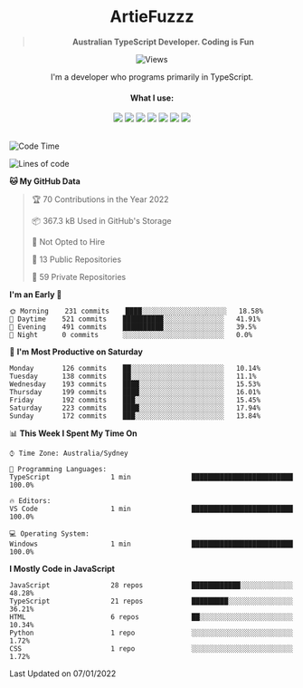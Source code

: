 <div align='center'>
  <h1>ArtieFuzzz</h1>
  <!--- Kinda a mix between auguwu and TMUniversal's README.md pages --->
  <!-- Have a good day after you read this :^) -->
  
  <blockquote><strong>Australian TypeScript Developer. Coding is Fun</strong></blockquote>
  
  ![Views](https://komarev.com/ghpvc/?username=ArtieFuzzz&style=flat-square)

</div>
  <div align='center'>
    I'm a developer who programs primarily in TypeScript.
  <br>

#### What I use:

<img src="https://img.shields.io/badge/node.js%20-%2343853D.svg?&style=for-the-badge&logo=node.js&logoColor=white"/> 
<img src="https://img.shields.io/badge/typescript-%230078D6.svg?&style=for-the-badge&logo=typescript&logoColor=white"/>
<img src="https://img.shields.io/badge/Powershell%20-%235391FE.svg?&style=for-the-badge&logo=powershell&logoColor=white"/>
<img src="https://img.shields.io/badge/Bash%20-3D3D3D.svg?&style=for-the-badge&logo=powershell&logoColor=white"/>
<img src="https://img.shields.io/badge/Deno%20-3D3D3D.svg?&style=for-the-badge&logo=deno&logoColor=white"/>
<img src="https://img.shields.io/badge/docker%20-%230db7ed.svg?&style=for-the-badge&logo=docker&logoColor=white"/> 
<img src="https://img.shields.io/badge/Windows 10%20-%230078D6.svg?&style=for-the-badge&logo=Windows&logoColor=white"/> 
</div>

<br>

<!--START_SECTION:waka-->
![Code Time](http://img.shields.io/badge/Code%20Time-49%20mins-blue)

![Lines of code](https://img.shields.io/badge/From%20Hello%20World%20I%27ve%20Written-550%20Thousand%20lines%20of%20code-blue)

**🐱 My GitHub Data** 

> 🏆 70 Contributions in the Year 2022
 > 
> 📦 367.3 kB Used in GitHub's Storage 
 > 
> 🚫 Not Opted to Hire
 > 
> 📜 13 Public Repositories 
 > 
> 🔑 59 Private Repositories  
 > 
**I'm an Early 🐤** 

```text
🌞 Morning    231 commits    ████░░░░░░░░░░░░░░░░░░░░░   18.58% 
🌆 Daytime    521 commits    ██████████░░░░░░░░░░░░░░░   41.91% 
🌃 Evening    491 commits    ██████████░░░░░░░░░░░░░░░   39.5% 
🌙 Night      0 commits      ░░░░░░░░░░░░░░░░░░░░░░░░░   0.0%

```
📅 **I'm Most Productive on Saturday** 

```text
Monday       126 commits    ██░░░░░░░░░░░░░░░░░░░░░░░   10.14% 
Tuesday      138 commits    ██░░░░░░░░░░░░░░░░░░░░░░░   11.1% 
Wednesday    193 commits    ████░░░░░░░░░░░░░░░░░░░░░   15.53% 
Thursday     199 commits    ████░░░░░░░░░░░░░░░░░░░░░   16.01% 
Friday       192 commits    ███░░░░░░░░░░░░░░░░░░░░░░   15.45% 
Saturday     223 commits    ████░░░░░░░░░░░░░░░░░░░░░   17.94% 
Sunday       172 commits    ███░░░░░░░░░░░░░░░░░░░░░░   13.84%

```


📊 **This Week I Spent My Time On** 

```text
⌚︎ Time Zone: Australia/Sydney

💬 Programming Languages: 
TypeScript               1 min               █████████████████████████   100.0%

🔥 Editors: 
VS Code                  1 min               █████████████████████████   100.0%

💻 Operating System: 
Windows                  1 min               █████████████████████████   100.0%

```

**I Mostly Code in JavaScript** 

```text
JavaScript               28 repos            ████████████░░░░░░░░░░░░░   48.28% 
TypeScript               21 repos            █████████░░░░░░░░░░░░░░░░   36.21% 
HTML                     6 repos             ██░░░░░░░░░░░░░░░░░░░░░░░   10.34% 
Python                   1 repo              ░░░░░░░░░░░░░░░░░░░░░░░░░   1.72% 
CSS                      1 repo              ░░░░░░░░░░░░░░░░░░░░░░░░░   1.72%

```



 Last Updated on 07/01/2022
<!--END_SECTION:waka-->
